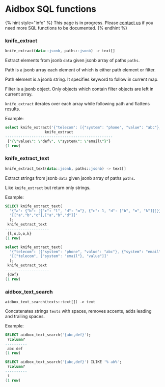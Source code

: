 # Aidbox SQL functions

{% hint style="info" %}
This page is in progress. Please [contact us](broken-reference) if you need more SQL functions to be documented.
{% endhint %}





### knife\_extract

```sql
knife_extract(data::jsonb, paths::jsonb) -> text[] 
```

Extract elements from jsonb `data` given jsonb array of paths `paths`.&#x20;

Path is a jsonb array each element of which is either path element or filter.

Path element is a jsonb string. It specifies keyword to follow in current map.

Filter is a jsonb object. Only objects which contain filter objects are left in current array. &#x20;

`knife_extract` iterates over each array while following path and flattens results.

Example:

```sql
select knife_extract('{"telecom": [{"system": "phone", "value": "abc"}, {"system": "email", "value": "def"}]}', '[["telecom", {"system": "email"}]]');
                  knife_extract                  
-------------------------------------------------
 {"{\"value\": \"def\", \"system\": \"email\"}"}
(1 row)
```

### knife\_extract\_text

```sql
knife_extract_text(data::jsonb, paths::jsonb) -> text[] 
```

Extract strings from jsonb `data` given jsonb array of paths `paths`.&#x20;

Like `knife_extract` but return only strings.

Example:

```sql
SELECT knife_extract_text(
  '{"a": {"b": [{"c": "l", "d": "o"}, {"c": 1, "d": ["b", "o", "k"]}]}}',
  '[["a","b","c"],["a","b","d"]]'
  );
 knife_extract_text 
--------------------
 {l,o,b,o,k}
(1 row)
```

```sql
select knife_extract_text(
  '{"telecom": [{"system": "phone", "value": "abc"}, {"system": "email", "value": "def"}]}',
  '[["telecom", {"system": "email"}, "value"]]'
  );
 knife_extract_text 
--------------------
 {def}
(1 row)
```



### aidbox\_text\_search

```
aidbox_text_search(texts::text[]) -> text 
```

Concatenates strings `texts` with spaces, removes accents, adds leading and trailing spaces. &#x20;

Example:

```sql
SELECT aidbox_text_search('{abc,def}');
 ?column? 
----------
 abc def
(1 row)
```

```sql
SELECT aidbox_text_search('{abc,def}') ILIKE '% ab%';
 ?column? 
----------
 t
(1 row)
```

